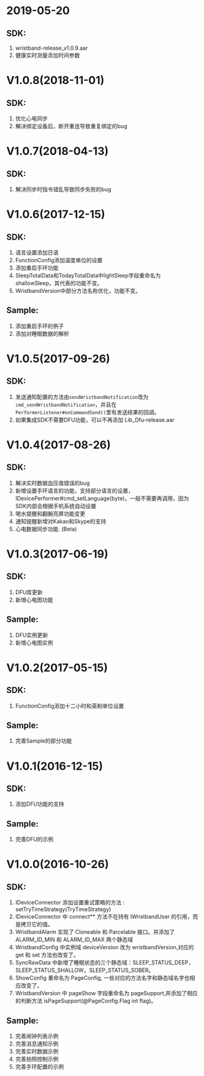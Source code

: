 # 2019-05-20
## SDK:
1. wristband-release_v1.0.9.aar
2. 健康实时测量添加时间参数

# V1.0.8(2018-11-01)
## SDK:
1. 优化心电同步
2. 解决绑定设备后，断开重连导致重复绑定的bug

# V1.0.7(2018-04-13)
## SDK:
1. 解决同步时指令错乱导致同步失败的bug

# V1.0.6(2017-12-15)
## SDK:
1. 语言设置添加日语
2. FunctionConfig添加温度单位的设置
3. 添加重启手环功能
4. SleepTotalData和TodayTotalData中lightSleep字段重命名为shallowSleep，其代表的功能不变。
5. WristbandVersion中部分方法名称优化，功能不变。

## Sample:
1. 添加重启手环的例子
2. 添加对睡眠数据的解析

# V1.0.5(2017-09-26)
## SDK:
1. 发送通知配置的方法由`sendWristbandNotification`改为`cmd_sendWristbandNotification`，并且在`PerformerListener#onCommandSend()`里有发送结果的回调。
2. 如果集成SDK不需要DFU功能，可以不再添加 Lib_Dfu-release.aar

# V1.0.4(2017-08-26)
## SDK:
1. 解决实时数据血压值错误的bug
2. 新增设置手环语言的功能，支持部分语言的设置，IDevicePerformer#cmd_setLanguage(byte)，一般不需要再调用，因为SDK内部会根据手机系统自动设置
3. 喝水提醒和翻腕亮屏功能变更
4. 通知提醒新增对Kakao和Skype的支持
5. 心电数据同步功能. (Beta)


# V1.0.3(2017-06-19)
## SDK:
1. DFU库更新
2. 新增心电图功能

## Sample:
1. DFU实例更新
2. 新增心电图实例

# V1.0.2(2017-05-15)
## SDK:
1. FunctionConfig添加十二小时和英制单位设置

## Sample:
1. 完善Sample的部分功能


# V1.0.1(2016-12-15)
## SDK:
1. 添加DFU功能的支持

## Sample:
1. 完善DFU的示例


# V1.0.0(2016-10-26)
## SDK:
1. IDeviceConnector 添加设置重试策略的方法 : setTryTimeStrategy(TryTimeStrategy)
2. IDeviceConnector 中 connect** 方法不在持有 IWristbandUser 的引用，而是拷贝它的值。
3. WristbandAlarm 实现了 Cloneable 和 Parcelable 接口。并添加了 ALARM_ID_MIN 和 ALARM_ID_MAX 两个静态域
4. WristbandConfig 中实例域 deviceVersion 改为 wristbandVersion,对应的 get 和 set 方法也改变了。
5. SyncRawData 中新增了睡眠状态的三个静态域：SLEEP_STATUS_DEEP，SLEEP_STATUS_SHALLOW，SLEEP_STATUS_SOBER。
6. ShowConfig 重命名为 PageConfig, 一些对应的方法名字和静态域名字也相应改变了。
7. WristbandVersion 中 pageShow 字段重命名为 pageSupport,并添加了相应的判断方法 isPageSupport(@PageConfig.Flag int flag)。

## Sample:
1. 完善闹钟列表示例
2. 完善消息通知示例
3. 完善实时数据示例
4. 完善拍照控制示例
5. 完善手环配置的示例

